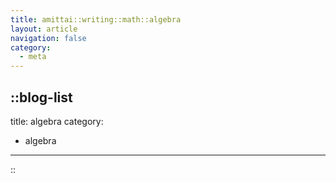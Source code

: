 ```yaml
---
title: amittai::writing::math::algebra
layout: article
navigation: false
category:
  - meta
---
```


::blog-list
---
title: algebra
category:
  - algebra
---
::
